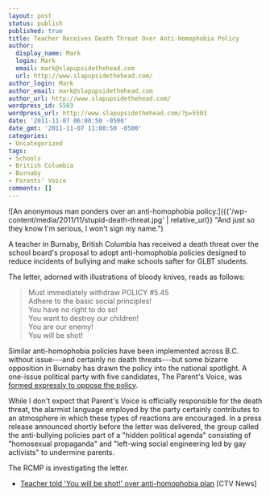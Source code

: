 ```yaml
---
layout: post
status: publish
published: true
title: Teacher Receives Death Threat Over Anti-Homophobia Policy
author:
  display_name: Mark
  login: Mark
  email: mark@slapupsidethehead.com
  url: http://www.slapupsidethehead.com/
author_login: Mark
author_email: mark@slapupsidethehead.com
author_url: http://www.slapupsidethehead.com/
wordpress_id: 5503
wordpress_url: http://www.slapupsidethehead.com/?p=5503
date: '2011-11-07 06:00:50 -0500'
date_gmt: '2011-11-07 11:00:50 -0500'
categories:
- Uncategorized
tags:
- Schools
- British Columbia
- Burnaby
- Parents' Voice
comments: []
---
```

![An anonymous man ponders over an anti-homophobia policy:]({{'/wp-content/media/2011/11/stupid-death-threat.jpg' | relative_url}} "And just so they know I'm serious, I won't sign my name.")

A teacher in Burnaby, British Columbia has received a death threat over the school board's proposal to adopt anti-homophobia policies designed to reduce incidents of bullying and make schools safter for GLBT students.

The letter, adorned with illustrations of bloody knives, reads as follows:

> Must immediately withdraw POLICY #5.45  
> Adhere to the basic social principles!  
> You have no right to do so!  
> You want to destroy our children!  
> You are our enemy!  
> You will be shot!

Similar anti-homophobia policies have been implemented across B.C. without issue---and certainly no death threats---but some bizarre opposition in Burnaby has drawn the policy into the national spotlight. A one-issue political party with five candidates, The Parent's Voice, was [formed expressly to oppose the policy](http://www.slapupsidethehead.com/2011/10/parents-start-new-party-against-school-anti-bullying-policies/ "Parents Start New Party Against School Anti-Bullying Policies").

While I don't expect that Parent's Voice is officially responsible for the death threat, the alarmist language employed by the party certainly contributes to an atmosphere in which these types of reactions are encouraged. In a press release announced shortly before the letter was delivered, the group called the anti-bullying policies part of a "hidden political agenda" consisting of "homosexual propaganda" and "left-wing social engineering led by gay activists" to undermine parents.

The RCMP is investigating the letter.

- [Teacher told 'You will be shot!' over anti-homophobia plan](http://www.ctvbc.ctv.ca/servlet/an/local/CTVNews/20111103/bc_death_threat_homophobia_policy_111103/20111103/?hub=BritishColumbiaHome) [CTV News]
